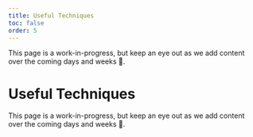 ```yaml
---
title: Useful Techniques
toc: false
order: 5
---
```


<docs-info>This page is a work-in-progress, but keep an eye out as we add content over the coming days and weeks 👀.</docs-info>

# Useful Techniques

This page is a work-in-progress, but keep an eye out as we add content over the coming days and weeks 👀.
